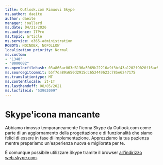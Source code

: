 ```yaml
---
title: Outlook.com Rimuovi Skype
ms.author: daeite
author: daeite
manager: joallard
ms.date: 04/21/2020
ms.audience: ITPro
ms.topic: article
ms.service: o365-administration
ROBOTS: NOINDEX, NOFOLLOW
localization_priority: Normal
ms.custom:
- "1348"
- "8000082"
ms.openlocfilehash: 03a866ac063d6136a5069b22216a9f3bf43a1202f9020f16ac5edb7cf89ce9ba
ms.sourcegitcommit: b5f7da89a650d2915dc652449623c78be6247175
ms.translationtype: MT
ms.contentlocale: it-IT
ms.lasthandoff: 08/05/2021
ms.locfileid: "53962099"
---
```

# <a name="skype-icon-missing"></a>Skype'icona mancante

Abbiamo rimosso temporaneamente l'icona Skype da Outlook.com come parte di un aggiornamento della progettazione e di funzionalità che siamo felici di essere in fase di implementazione. Apprezziamo la tua pazienza mentre prepariamo un'esperienza nuova e migliorata per te.

È comunque possibile utilizzare Skype tramite il browser [all'indirizzo web.skype.com](https://web.skype.com/).
